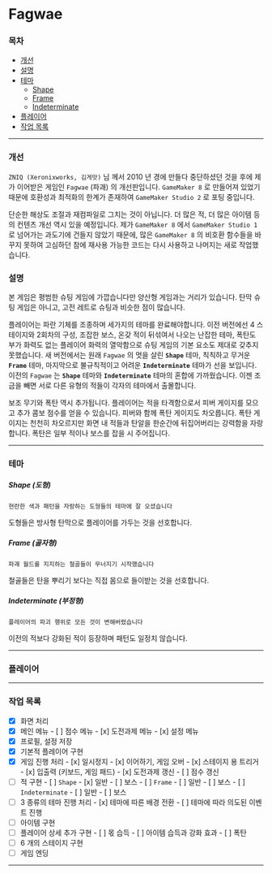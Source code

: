 Fagwae
==========

### 목차

- [개선](https://github.com/iconstudio/Fagwae#개선)
- [설명](https://github.com/iconstudio/Fagwae#설명)
- [테마](https://github.com/iconstudio/Fagwae#테마)
  - [Shape](https://github.com/iconstudio/Fagwae#shape-도형)
  - [Frame](https://github.com/iconstudio/Fagwae#frame-골자형)
  - [Indeterminate](https://github.com/iconstudio/Fagwae#indeterminate-부정형)
- [플레이어](https://github.com/iconstudio/Fagwae#플레이어)
- [작업 목록](https://github.com/iconstudio/Fagwae#작업-목록)

------

### 개선

 `ZNIQ (Xeronixworks, 김게맛)` 님 께서 2010 년 경에 만들다 중단하셨던 것을 후에 제가 이어받은 게임인 `Fagwae` (파괘) 의 개선판입니다. `GameMaker 8` 로 만들어져 있었기 때문에 호환성과 최적화의 한계가 존재하여 `GameMaker Studio 2` 로 포팅 중입니다.

 단순한 해상도 조절과 재컴파일로 그치는 것이 아닙니다. 더 많은 적, 더 많은 아이템 등의 컨텐츠 개선 역시 있을 예정입니다. 제가 `GameMaker 8` 에서 `GameMaker Studio 1` 로 넘어가는 과도기에 건들지 않았기 때문에, 많은 `GameMaker 8` 의 비호환 함수들을 바꾸지 못하여 고심하던 참에 재사용 가능한 코드는 다시 사용하고 나머지는 새로 작업했습니다.

### 설명

  본 게임은 평범한 슈팅 게임에 가깝습니다만 양산형 게임과는 거리가 있습니다. 탄막 슈팅 게임은 아니고, 고전 레트로 슈팅과 비슷한 점이 많습니다.

 플레이어는 파란 기체를 조종하며 세가지의 테마를 완료해야합니다. 이전 버전에선 4 스테이지와 2회차의 구성, 조잡한 보스, 온갖 적이 뒤섞여서 나오는 난잡한 테마, 폭탄도 부가 화력도 없는 플레이어 화력의 열악함으로 슈팅 게임의 기본 요소도 제대로 갖추지 못했습니다. 새 버전에서는 원래 `Fagwae` 의 멋을 살린 **`Shape`** 테마, 칙칙하고 무거운 **`Frame`** 테마, 마지막으로 불규칙적이고 어려운 **`Indeterminate`** 테마가 선을 보입니다. 이전의 `Fagwae` 는 **`Shape`** 테마와 **`Indeterminate`** 테마의 혼합에 가까웠습니다. 이젠 조금을 빼면 서로 다른 유형의 적들이 각자의 테마에서 출몰합니다.

 보조 무기와 폭탄 역시 추가됩니다. 플레이어는 적을 타격함으로서 피버 게이지를 모으고 추가 콤보 점수를 얻을 수 있습니다. 피버와 함께 폭탄 게이지도 차오릅니다. 폭탄 게이지는 천천히 차오르지만 화면 내 적들과 탄알을 한순간에 뒤집어버리는 강력함을 자랑합니다. 폭탄은 일부 적이나 보스를 잡을 시 주어집니다.

------

### 테마

##### Shape (도형)

`현란한 색과 패턴을 자랑하는 도형들의 테마에 잘 오셨습니다`

 도형들은 방사형 탄막으로 플레이어를 가두는 것을 선호합니다.

##### Frame (골자형)

`파괘 월드를 지지하는 철골들이 무너지기 시작했습니다`

 철골들은 탄을 뿌리기 보다는 직접 몸으로 들이받는 것을 선호합니다.

##### Indeterminate (부정형)

`플레이어의 파괴 행위로 모든 것이 변해버렸습니다`

 이전의 적보다 강화된 적이 등장하며 패턴도 일정치 않습니다.

------

### 플레이어



------

### 작업 목록

- [x] 화면 처리
- [x] 메인 메뉴
      - [ ] 점수 메뉴
      - [x] 도전과제 메뉴
      - [x] 설정 메뉴
- [x] 프로필, 설정 저장
- [x] 기본적 플레이어 구현
- [x] 게임 진행 처리
      - [x] 일시정지
      - [x] 이어하기, 게임 오버
      - [x] 스테이지 용 트리거
      - [x] 입출력 (키보드, 게임 패드)
      - [x] 도전과제 갱신
      - [ ] 점수 갱신
- [ ] 적 구현
      - [ ] `Shape`
            - [x] 일반
            - [ ] 보스
      - [ ] `Frame`
            - [ ] 일반
            - [ ] 보스
      - [ ] `Indeterminate`
            - [ ] 일반
            - [ ] 보스
- [ ] 3 종류의 테마 진행 처리
      - [x] 테마에 따른 배경 전환
      - [ ] 테마에 따라 의도된 이벤트 진행
- [ ] 아이템 구현
- [ ] 플레이어 상세 추가 구현
      - [ ] 몫 습득
      - [ ] 아이템 습득과 강화 효과
      - [ ] 폭탄
- [ ] 6 개의 스테이지 구현
- [ ] 게임 엔딩

------

